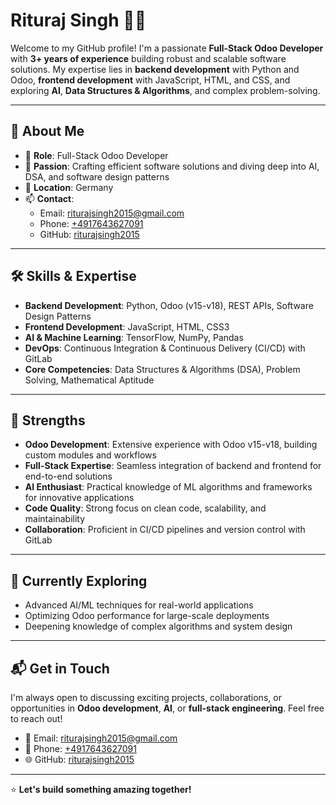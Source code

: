 # Rituraj Singh 👨‍💻

Welcome to my GitHub profile! I'm a passionate **Full-Stack Odoo Developer** with **3+ years of experience** building robust and scalable software solutions. My expertise lies in **backend development** with Python and Odoo, **frontend development** with JavaScript, HTML, and CSS, and exploring **AI**, **Data Structures & Algorithms**, and complex problem-solving.

---

## 🚀 About Me
- 💼 **Role**: Full-Stack Odoo Developer
- 🌟 **Passion**: Crafting efficient software solutions and diving deep into AI, DSA, and software design patterns
- 📍 **Location**: Germany
- 📫 **Contact**: 
  - Email: [riturajsingh2015@gmail.com](mailto:riturajsingh2015@gmail.com)
  - Phone: [+4917643627091](tel:+4917643627091)
  - GitHub: [riturajsingh2015](https://github.com/riturajsingh2015)

---

## 🛠️ Skills & Expertise
- **Backend Development**: Python, Odoo (v15-v18), REST APIs, Software Design Patterns
- **Frontend Development**: JavaScript, HTML, CSS3
- **AI & Machine Learning**: TensorFlow, NumPy, Pandas
- **DevOps**: Continuous Integration & Continuous Delivery (CI/CD) with GitLab
- **Core Competencies**: Data Structures & Algorithms (DSA), Problem Solving, Mathematical Aptitude

---

## 💪 Strengths
- **Odoo Development**: Extensive experience with Odoo v15-v18, building custom modules and workflows
- **Full-Stack Expertise**: Seamless integration of backend and frontend for end-to-end solutions
- **AI Enthusiast**: Practical knowledge of ML algorithms and frameworks for innovative applications
- **Code Quality**: Strong focus on clean code, scalability, and maintainability
- **Collaboration**: Proficient in CI/CD pipelines and version control with GitLab

---

## 🌱 Currently Exploring
- Advanced AI/ML techniques for real-world applications
- Optimizing Odoo performance for large-scale deployments
- Deepening knowledge of complex algorithms and system design

---

<!--
## 📂 Featured Projects
- **[Odoo Custom Modules]**: Developed tailored ERP solutions for clients using Odoo v15, enhancing business workflows.
- **[AI-Powered Analytics]**: Built predictive models using TensorFlow and Pandas for data-driven insights.
- **[Full-Stack Web Apps]**: Created responsive web applications with Python backend and JavaScript frontend.

👉 Check out my [GitHub repositories](https://github.com/riturajsingh2015?tab=repositories) for more!


---
-->

## 📬 Get in Touch
I'm always open to discussing exciting projects, collaborations, or opportunities in **Odoo development**, **AI**, or **full-stack engineering**. Feel free to reach out!

- 📧 Email: [riturajsingh2015@gmail.com](mailto:riturajsingh2015@gmail.com)
- 📱 Phone: [+4917643627091](tel:+4917643627091)
- 🌐 GitHub: [riturajsingh2015](https://github.com/riturajsingh2015)

---

⭐️ **Let's build something amazing together!**
